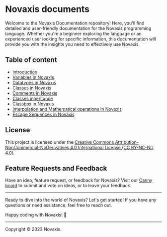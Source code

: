 # Novaxis documents

Welcome to the Novaxis Documentation repository! Here, you'll find detailed and user-friendly documentation for the Novaxis programming language. Whether you're a beginner exploring the language or an experienced user looking for specific information, this documentation will provide you with the insights you need to effectively use Novaxis.

## Table of content
- [Introduction](docs/document-001.md)
- [Variables in Novaxis](docs/document-002.md)
- [Datatypes in Novaxis](docs/document-003.md)
- [Classes in Novaxis](docs/document-004.md)
- [Comments in Novaxis](docs/document-005.md)
- [Classes inheritance](docs/document-006.md)
- [Classbox in Novaxis](docs/document-007.md)
- [Interpolation and Mathematical operations in Novaxis](docs/document-008.md)
- [Escape Sequences in Novaxis](docs/document-009.md)

## License

This project is licensed under the [Creative Commons Attribution-NonCommercial-NoDerivatives 4.0 International License (CC BY-NC-ND 4.0)](LICENSE).

## Feature Requests and Feedback

Have an idea, feature request, or feedback for Novaxis? Visit our [Canny board](https://novaxis-language.canny.io/novaxis) to submit and vote on ideas, or to leave your feedback.

---

Ready to dive into the world of Novaxis? Let's get started! If you have any questions or need assistance, feel free to reach out.

Happy coding with Novaxis! 🚀

---

Copyright © 2023 Novaxis.
